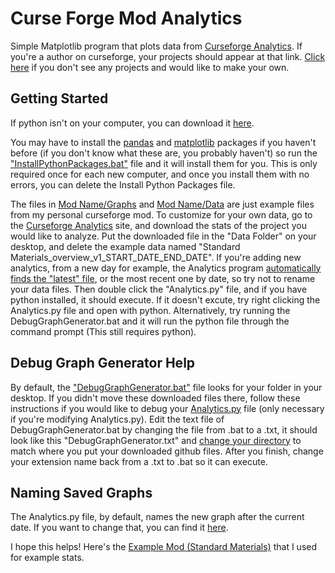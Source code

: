 # Curse Forge Mod Analytics
Simple Matplotlib program that plots data from [Curseforge Analytics](https://authors.curseforge.com/dashboard/projects). If you're a author on curseforge, your projects should appear at that link. [Click here](https://www.curseforge.com/project/create "Create a CurseForge Project") if you don't see any projects and would like to make your own.

## Getting Started
If python isn't on your computer, you can download it [here](https://www.python.org/downloads/ "Python Download").

You may have to install the [pandas](Mod%20Name/Analytics.py#L1) and [matplotlib](Mod%20Name/Analytics.py#L2) packages if you haven't before (if you don't know what these are, you probably haven't) so run the ["InstallPythonPackages.bat"](Mod%20Name/InstallPythonPackages.bat) file and it will install them for you. This is only required once for each new computer, and once you install them with no errors, you can delete the Install Python Packages file.

The files in [Mod Name/Graphs](Mod%20Name/Graphs "Graphs Folder") and [Mod Name/Data](Mod%20Name/Graphs "Data Folder") are just example files from my personal curseforge mod. To customize for your own data, go to the [Curseforge Analytics](https://authors.curseforge.com/dashboard/projects) site, and download the stats of the project you would like to analyze. Put the downloaded file in the "Data Folder" on your desktop, and delete the example data named "Standard Materials_overview_v1_START_DATE_END_DATE".
If you're adding new analytics, from a new day for example, the Analytics program [automatically finds the "latest" file](Mod%20Name/Analytics.py#L11), or the most recent one by date, so try not to rename your data files. 
Then double click the "Analytics.py" file, and if you have python installed, it should execute. If it doesn't excute, try right clicking the Analytics.py file and open with python. Alternatively, try running the DebugGraphGenerator.bat and it will run the python file through the command prompt (This still requires python).

## Debug Graph Generator Help
By default, the ["DebugGraphGenerator.bat"](Mod%20Name/DebugGraphGenerator.bat) file looks for your folder in your desktop. 
If you didn't move these downloaded files there, follow these instructions if you would like to debug your [Analytics.py](Mod%20Name/Analytics.py) file (only necessary if you're modifying Analytics.py). 
Edit the text file of DebugGraphGenerator.bat by changing the file from .bat to a .txt, it should look like this "DebugGraphGenerator.txt" and [change your directory](Mod%20Name/DebugGraphGenerator.bat#L1) to match where you put your downloaded github files. After you finish, change your extension name back from a .txt to .bat so it can execute.

## Naming Saved Graphs
The Analytics.py file, by default, names the new graph after the current date. If you want to change that, you can find it [here](Mod%20Name/Analytics.py#L40).

I hope this helps! Here's the [Example Mod (Standard Materials)](https://www.curseforge.com/minecraft/mc-mods/standardmaterials "Standard Materials CurseForge") that I used for example stats.
